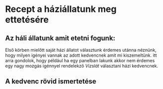# Recept a háziállatunk meg ettetésére
## Az háli állatunk amit etetni fogunk:

Első körben mielőtt saját házi állatot választunk érdemes utánna néznünk, hogy milyen igényei vannak az adott kedvencnek amit mi kiszemeltünk. itt arra gondolok, hogy például ha egy panelban lakunk akkor nem érdemes egy nagy mozgás igénnyel rendelekző <em>Vizslát</em> választani házi kedvencnek.

## A kedvenc rövid ismertetése

